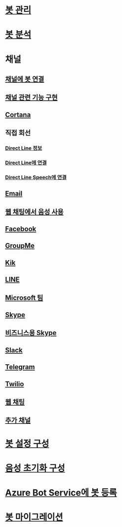 # [봇 관리](../bot-service-manage-overview.md)
# [봇 분석](../bot-service-manage-analytics.md)
# 채널
## [채널에 봇 연결](../bot-service-manage-channels.md)
## [채널 관련 기능 구현](../v4sdk/bot-builder-channeldata.md)
## [Cortana](../bot-service-channel-connect-cortana.md) 
## 직접 회선
### [Direct Line 정보](../bot-service-channel-directline.md)
### [Direct Line에 연결](../bot-service-channel-connect-directline.md)
### [Direct Line Speech에 연결](../bot-service-channel-connect-directlinespeech.md)
## [Email](../bot-service-channel-connect-email.md)
## [웹 채팅에서 음성 사용](../bot-service-channel-connect-webchat-speech.md)
## [Facebook](../bot-service-channel-connect-facebook.md) 
## [GroupMe](../bot-service-channel-connect-groupme.md) 
## [Kik](../bot-service-channel-connect-kik.md) 
## [LINE](../bot-service-channel-connect-line.md)
## [Microsoft 팀](https://msdn.microsoft.com/microsoft-teams/bots)
## [Skype](../bot-service-channel-connect-skype.md)
## [비즈니스용 Skype](../bot-service-channel-connect-skypeforbusiness.md)
## [Slack](../bot-service-channel-connect-slack.md) 
## [Telegram](../bot-service-channel-connect-telegram.md) 
## [Twilio](../bot-service-channel-connect-twilio.md)
## [웹 채팅](../bot-service-channel-connect-webchat.md)
## [추가 채널](../bot-service-channel-additional-channels.md)
# [봇 설정 구성](../bot-service-manage-settings.md)
# [음성 초기화 구성](../bot-service-manage-speech-priming.md)
# [Azure Bot Service에 봇 등록](../bot-service-quickstart-registration.md)
# [봇 마이그레이션](../bot-service-migrate-bot.md)
